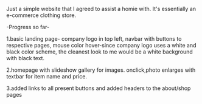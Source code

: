 
Just a simple website that I agreed to assist a homie with. It's essentially an e-commerce clothing store.

-Progress so far-

1.basic landing page- company logo in top left, navbar with buttons to respective pages, mouse color hover-since company logo uses a white and black color scheme, the cleanest look to me would be a white background with black text.

2.homepage with slideshow gallery for images. onclick,photo enlarges with textbar for item name and price.

3.added links to all present buttons and added headers to the about/shop pages
